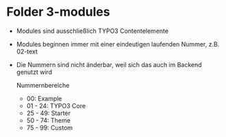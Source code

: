 # Folder 3-modules

- Modules sind ausschließlich TYPO3 Contentelemente
- Modules beginnen immer mit einer eindeutigen laufenden Nummer, z.B. 02-text
- Die Nummern sind nicht änderbar, weil sich das auch im Backend genutzt wird
  
  Nummernbereiche
  - 00: Example
  - 01 - 24: TYPO3 Core
  - 25 - 49: Starter
  - 50 - 74: Theme
  - 75 - 99: Custom
